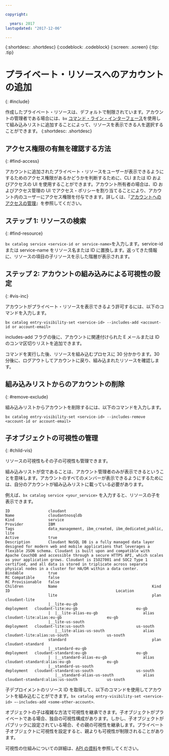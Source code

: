 ```yaml
---

copyright:

  years: 2017
lastupdated: "2017-12-06"

---
```


{:shortdesc: .shortdesc}
{:codeblock: .codeblock}
{:screen: .screen}
{:tip: .tip}

# プライベート・リソースへのアカウントの追加
{: #include}

作成したプライベート・リソースは、デフォルトで制限されています。アカウントの管理者である場合には、`bx` [コマンド・ライン・インターフェース](/docs/cli/reference/bluemix_cli/bx_cli.html#bluemix_catalog_entry_visibility_set)を使用して組み込みリストに追加することによって、リソースを表示できる人を選択することができます。
{:shortdesc: .shortdesc}

## アクセス権限の有無を確認する方法
{: #find-access}

アカウントに追加されたプライベート・リソースをユーザーが表示できるようにするためのアクセス権限があるかどうかを判断するために、CLI または ID およびアクセスの UI を使用することができます。アカウント所有者の場合は、ID およびアクセス管理の UI でアクセス・ポリシーを割り当てることにより、アカウント内のユーザーにアクセス権限を付与できます。詳しくは、『[アカウントへのアクセスの管理](access.html)』を参照してください。

## ステップ 1: リソースの検索
{: #find-resource}

`bx catalog service <service-id or service-name>`を入力します。service-id または service-name をリソース名または ID に置換します。返ってきた情報に、リソースの項目の子リソースを示した階層が表示されます。

## ステップ 2: アカウントの組み込みによる可視性の設定
{: #vis-inc}

アカウントがプライベート・リソースを表示できるよう許可するには、以下のコマンドを入力します。

`bx catalog entry-visibility-set <service-id> --includes-add <account-id or account-email>`

includes-add フラグの後に、アカウントに関連付けられた E メールまたは ID のコンマ区切りリストを追加できます。

コマンドを実行した後、リソースを組み込むプロセスに 30 分かかります。30 分後に、ログアウトしてアカウントに戻り、組み込まれたリソースを確認します。

## 組み込みリストからのアカウントの削除
{: #remove-exclude}

組み込みリストからアカウントを削除するには、以下のコマンドを入力します。

`bx catalog entry-visibility-set <service-id> --includes-remove <account-id or account-email>`

## 子オブジェクトの可視性の管理
{: #child-vis}

リソースの可視性もその子の可視性も管理できます。

組み込みリストが空であることは、アカウント管理者のみが表示できるということを意味します。アカウントのすべてのメンバーが表示できるようにするためには、自分のアカウントが組み込みリストに載っている必要があります。

例えば、`bx catalog service <your_service>` を入力すると、リソースの子を表示できます。

```
ID                 cloudant
Name               cloudantnosqldb
Kind               service
Provider           IBM
Tags               data_management, ibm_created, ibm_dedicated_public, lite
Active             true
Description        Cloudant NoSQL DB is a fully managed data layer designed for modern web and mobile applications that leverages a flexible JSON schema. Cloudant is built upon and compatible with Apache CouchDB and accessible through a secure HTTPS API, which scales as your application grows. Cloudant is ISO27001 and SOC2 Type 1 certified, and all data is stored in triplicate across separate physical nodes in a cluster for HA/DR within a data center.
Bindable           true
RC Compatible      false
RC Provisionable   false
Children           Name                                          Kind         ID                                               Location
                   lite                                          plan         cloudant-lite
                   |__lite-eu-gb                             deployment   cloudant-lite:eu-gb                          eu-gb
                   |  |__lite-alias-eu-gb                    alias        cloudant-lite:alias:eu-gb                    eu-gb
                   |__lite-us-south                          deployment   cloudant-lite:us-south                       us-south
                      |__lite-alias-us-south                 alias        cloudant-lite:alias:us-south                 us-south
                   standard                                      plan         cloudant-standard
                   |__standard-eu-gb                         deployment   cloudant-standard:eu-gb                      eu-gb
                   |  |__standard-alias-eu-gb                alias        cloudant-standard:alias:eu-gb                eu-gb
                   |__standard-us-south                      deployment   cloudant-standard:us-south                   us-south
                      |__standard-alias-us-south             alias        cloudant-standard:alias:us-south             us-south
```

子デプロイメントのリソース ID を取得して、以下のコマンドを使用してアカウントを組み込むことができます。`bx catalog entry-visibility-set <service-id> —-includes-add <some-other-account>`.

オブジェクトの子は複雑な方法で可視性を継承できます。子オブジェクトがプライベートである場合、独自の可視性構成があります。しかし、子オブジェクトがパブリックに設定されている場合、その親の可視性を継承します。プライベート子オブジェクトに可視性を設定すると、親よりも可視性が制限されることがあります。

可視性の仕組みについての詳細は、[API の資料](https://console.bluemix.net/apidocs/682)を参照してください。
